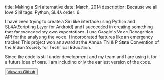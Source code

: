 title: Making a Siri alternative
date: March, 2014
description: Because we all love Siri!
tags: Python, SL4A
order: 6

I have been trying to create a Siri like interface using Python and SL4A(Scripting Layer for Android) and I succeeded in creating something that far exceeded my own expectations. I use Google's Voice Recognition API for the analysing the voice. I incorporated features like an emergency tracker. This project won an award at the Annual TN & P State Convention of the Indian Society for Technical Education.

Since the code is still under development and my team and I are using it for a future idea of ours, I am including only the earliest version of the code.

<button type="button" class="btn btn-info ">[View on Github](http://github.com/astronomersiva/SL4A/)</button>

<script src="https://gist.github.com/astronomersiva/de64ee5487db13b118b2.js"></script>